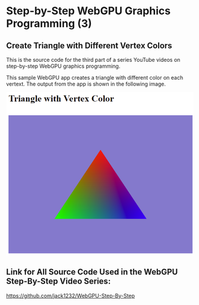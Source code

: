 # Step-by-Step WebGPU Graphics Programming (3) 
## Create Triangle with Different Vertex Colors 

This is the source code for the third part of a series YouTube videos on step-by-step WebGPU graphics programming.

This sample WebGPU app creates a triangle with different color on each vertext. The output from the app is shown in the following image.

![wg03-01](dist/assets/wg03-01.png)

## Link for All Source Code Used in the WebGPU Step-By-Step Video Series:

https://github.com/jack1232/WebGPU-Step-By-Step

